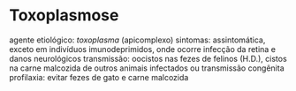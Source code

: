

# Toxoplasmose
agente etiológico: *toxoplasma* (apicomplexo)
sintomas: assintomática, exceto em indivíduos imunodeprimidos, onde ocorre infecção da retina e danos neurológicos
transmissão: oocistos nas fezes de felinos (H.D.), cistos na carne malcozida de outros animais infectados ou transmissão congênita
profilaxia: evitar fezes de gato e carne malcozida